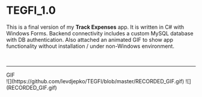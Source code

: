 # TEGFI_1.0
<p>
  This is a final version of my <strong>Track Expenses</strong> app.
It is written in C# with Windows Forms. Backend connectivity includes a custom MySQL database with DB authentication.
Also attached an animated GIF to show app functionality without installation / under non-Windows environment.
  </p>
<br>
<hr>
GIF
<br>
![](https://github.com/levdjepko/TEGFI/blob/master/RECORDED_GIF.gif)
![](RECORDED_GIF.gif)
